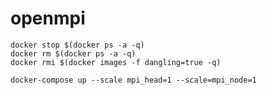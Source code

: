 # openmpi

    docker stop $(docker ps -a -q)
    docker rm $(docker ps -a -q)
    docker rmi $(docker images -f dangling=true -q)

    docker-compose up --scale mpi_head=1 --scale=mpi_node=1